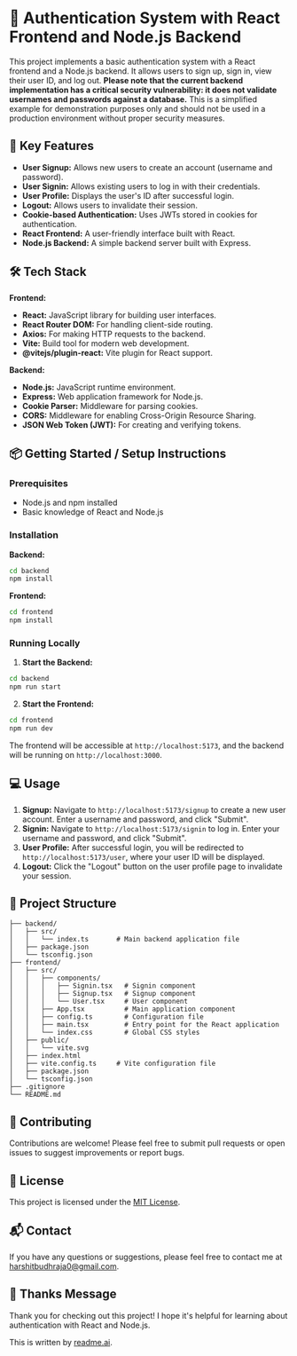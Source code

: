 # 🔐 Authentication System with React Frontend and Node.js Backend

This project implements a basic authentication system with a React frontend and a Node.js backend. It allows users to sign up, sign in, view their user ID, and log out. **Please note that the current backend implementation has a critical security vulnerability: it does not validate usernames and passwords against a database.** This is a simplified example for demonstration purposes only and should not be used in a production environment without proper security measures.

## 🚀 Key Features

- **User Signup:** Allows new users to create an account (username and password).
- **User Signin:** Allows existing users to log in with their credentials.
- **User Profile:** Displays the user's ID after successful login.
- **Logout:** Allows users to invalidate their session.
- **Cookie-based Authentication:** Uses JWTs stored in cookies for authentication.
- **React Frontend:** A user-friendly interface built with React.
- **Node.js Backend:** A simple backend server built with Express.

## 🛠️ Tech Stack

**Frontend:**

-   **React:** JavaScript library for building user interfaces.
-   **React Router DOM:** For handling client-side routing.
-   **Axios:** For making HTTP requests to the backend.
-   **Vite:** Build tool for modern web development.
-   **@vitejs/plugin-react:** Vite plugin for React support.

**Backend:**

-   **Node.js:** JavaScript runtime environment.
-   **Express:** Web application framework for Node.js.
-   **Cookie Parser:** Middleware for parsing cookies.
-   **CORS:** Middleware for enabling Cross-Origin Resource Sharing.
-   **JSON Web Token (JWT):** For creating and verifying tokens.

## 📦 Getting Started / Setup Instructions

### Prerequisites

-   Node.js and npm installed
-   Basic knowledge of React and Node.js

### Installation

**Backend:**

```bash
cd backend
npm install
```

**Frontend:**

```bash
cd frontend
npm install
```

### Running Locally

1.  **Start the Backend:**

```bash
cd backend
npm run start
```

2.  **Start the Frontend:**

```bash
cd frontend
npm run dev
```

The frontend will be accessible at `http://localhost:5173`, and the backend will be running on `http://localhost:3000`.

## 💻 Usage

1.  **Signup:** Navigate to `http://localhost:5173/signup` to create a new user account. Enter a username and password, and click "Submit".
2.  **Signin:** Navigate to `http://localhost:5173/signin` to log in. Enter your username and password, and click "Submit".
3.  **User Profile:** After successful login, you will be redirected to `http://localhost:5173/user`, where your user ID will be displayed.
4.  **Logout:** Click the "Logout" button on the user profile page to invalidate your session.

## 📂 Project Structure

```
├── backend/
│   ├── src/
│   │   └── index.ts       # Main backend application file
│   ├── package.json
│   └── tsconfig.json
├── frontend/
│   ├── src/
│   │   ├── components/
│   │   │   ├── Signin.tsx   # Signin component
│   │   │   ├── Signup.tsx   # Signup component
│   │   │   └── User.tsx     # User component
│   │   ├── App.tsx          # Main application component
│   │   ├── config.ts        # Configuration file
│   │   ├── main.tsx         # Entry point for the React application
│   │   └── index.css        # Global CSS styles
│   ├── public/
│   │   └── vite.svg
│   ├── index.html
│   ├── vite.config.ts     # Vite configuration file
│   ├── package.json
│   └── tsconfig.json
├── .gitignore
└── README.md
```

## 🤝 Contributing

Contributions are welcome! Please feel free to submit pull requests or open issues to suggest improvements or report bugs.

## 📝 License

This project is licensed under the [MIT License](LICENSE).

## 📬 Contact

If you have any questions or suggestions, please feel free to contact me at [harshitbudhraja0@gmail.com](mailto:harshitbudhraja0@gmail.com).

## 💖 Thanks Message

Thank you for checking out this project! I hope it's helpful for learning about authentication with React and Node.js.

This is written by [readme.ai](https://readme-generator-phi.vercel.app/).
